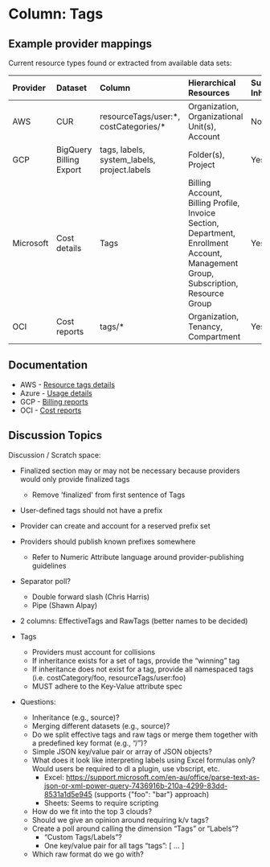 # Column: Tags

## Example provider mappings

Current resource types found or extracted from available data sets:

| Provider  | Dataset                 | Column                                      | Hierarchical Resources | Supports Inheritance?
| :-------- | :---------------------- | :-------------------------------------------| :-----------------------------------------------| :----------
| AWS       | CUR                     | resourceTags/user:\*, costCategories/\*       | Organization, Organizational Unit(s), Account | No
| GCP       | BigQuery Billing Export | tags, labels, system_labels, project.labels   | Folder(s), Project                            | Yes
| Microsoft | Cost details            | Tags | Billing Account, Billing Profile, Invoice Section, Department, Enrollment Account, Management Group, Subscription, Resource Group | Yes
| OCI       | Cost reports            | tags/\*                                          | Organization, Tenancy, Compartment            | Yes

## Documentation
- AWS - [Resource tags details](https://docs.aws.amazon.com/cur/latest/userguide/resource-tags-columns.html)
- Azure - [Usage details](https://learn.microsoft.com/en-us/azure/cost-management-billing/automate/understand-usage-details-fields#list-of-fields-and-descriptions)
- GCP - [Billing reports](https://cloud.google.com/billing/docs/how-to/reports#columns-in-csv)
- OCI - [Cost reports](https://docs.public.oneportal.content.oci.oraclecloud.com/en-us/iaas/Content/Billing/Concepts/usagereportsoverview.htm)


## Discussion Topics

Discussion / Scratch space:
- Finalized section may or may not be necessary because providers would only provide finalized tags
	- Remove 'finalized' from first sentence of Tags 
- User-defined tags should not have a prefix
- Provider can create and account for a reserved prefix set
- Providers should publish known prefixes somewhere
	- Refer to Numeric Attribute language around provider-publishing guidelines
- Separator poll?
	- Double forward slash (Chris Harris)
	- Pipe (Shawn Alpay)
- 2 columns: EffectiveTags and RawTags (better names to be decided)
- Tags
	- Providers must account for collisions
	- If inheritance exists for a set of tags, provide the “winning” tag
	- If inheritance does not exist for a tag, provide all namespaced tags (i.e. costCategory/foo, resourceTags/user:foo)
	- MUST adhere to the Key-Value attribute spec

- Questions:
	- Inheritance (e.g., source)?
	- Merging different datasets (e.g., source)?
	- Do we split effective tags and raw tags or merge them together with a predefined key format (e.g., “<source>/<key>”)?
	- Simple JSON key/value pair or array of JSON objects?
	- What does it look like interpreting labels using Excel formulas only? Would users be required to dl a plugin, use vbscript, etc.
		- Excel: https://support.microsoft.com/en-au/office/parse-text-as-json-or-xml-power-query-7436916b-210a-4299-83dd-8531a1d5e945 (supports {"foo": "bar"} approach)
		- Sheets: Seems to require scripting
	- How do we fit into the top 3 clouds?
	- Should we give an opinion around requiring k/v tags?
	- Create a poll around calling the dimension “Tags” or “Labels”?
		- “Custom Tags/Labels”?
		- One key/value pair for all tags “tags”: [ … ]
	- Which raw format do we go with?

